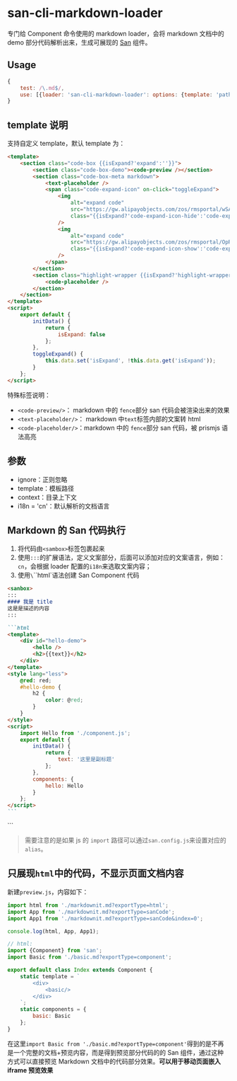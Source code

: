 # san-cli-markdown-loader

专门给 Component 命令使用的 markdown loader，会将 markdown 文档中的 demo 部分代码解析出来，生成可展现的 [San](https://baidu.github.io/san/) 组件。

## Usage

```js
{
    test: /\.md$/,
    use: [{loader: 'san-cli-markdown-loader': options: {template: 'path.template'}}]
}
```

## template 说明

支持自定义 template，默认 template 为：

```html
<template>
    <section class="code-box {{isExpand?'expand':''}}">
        <section class="code-box-demo"><code-preview /></section>
        <section class="code-box-meta markdown">
            <text-placeholder />
            <span class="code-expand-icon" on-click="toggleExpand">
                <img
                    alt="expand code"
                    src="https://gw.alipayobjects.com/zos/rmsportal/wSAkBuJFbdxsosKKpqyq.svg"
                    class="{{isExpand?'code-expand-icon-hide':'code-expand-icon-show'}}"
                />
                <img
                    alt="expand code"
                    src="https://gw.alipayobjects.com/zos/rmsportal/OpROPHYqWmrMDBFMZtKF.svg"
                    class="{{isExpand?'code-expand-icon-show':'code-expand-icon-hide'}}"
                />
            </span>
        </section>
        <section class="highlight-wrapper {{isExpand?'highlight-wrapper-expand':''}}">
            <code-placeholder />
        </section>
    </section>
</template>
<script>
    export default {
        initData() {
            return {
                isExpand: false
            };
        },
        toggleExpand() {
            this.data.set('isExpand', !this.data.get('isExpand'));
        }
    };
</script>
```

特殊标签说明：

-   `<code-preview/>`： markdown 中的 `fence`部分 san 代码会被渲染出来的效果
-   `<text-placeholder/>`： markdown 中`text`标签内部的文案转 html
-   `<code-placeholder/>`：markdown 中的 `fence`部分 san 代码，被 prismjs 语法高亮

## 参数

-   ignore：正则忽略
-   template：模板路径
-   context：目录上下文
-   i18n = 'cn'：默认解析的文档语言

## Markdown 的 San 代码执行

1. 将代码由`<sambox>`标签包裹起来
2. 使用`:::`的扩展语法，定义文案部分，后面可以添加对应的文案语言，例如：`cn`，会根据 loader 配置的`i18n`来选取文案内容；
3. 使用`\`\`\`html`语法创建 San Component 代码

````md
<sanbox>
:::
#### 我是 title
这是是描述的内容
:::

```html
<template>
    <div id="hello-demo">
        <hello />
        <h2>{{text}}</h2>
    </div>
</template>
<style lang="less">
    @red: red;
    #hello-demo {
        h2 {
            color: @red;
        }
    }
</style>
<script>
    import Hello from './component.js';
    export default {
        initData() {
            return {
                text: '这里是副标题'
            };
        },
        components: {
            hello: Hello
        }
    };
</script>
```
````

</sanbox>
```

> 需要注意的是如果 js 的 `import` 路径可以通过`san.config.js`来设置对应的`alias`。

## 只展现`html`中的代码，不显示页面文档内容

新建`preview.js`，内容如下：

```js
import html from './markdownit.md?exportType=html';
import App from './markdownit.md?exportType=sanCode';
import App1 from './markdownit.md?exportType=sanCode&index=0';

console.log(html, App, App1);

// html:
import {Component} from 'san';
import Basic from './basic.md?exportType=component';

export default class Index extends Component {
    static template = `
        <div>
            <basic/>
        </div>
    `;
    static components = {
        basic: Basic
    };
}
```

在这里`import Basic from './basic.md?exportType=component'`得到的是不再是一个完整的文档+预览内容，而是得到预览部分代码的的 San 组件，通过这种方式可以直接预览 Markdown 文档中的代码部分效果。**可以用于移动页面嵌入 iframe 预览效果**
